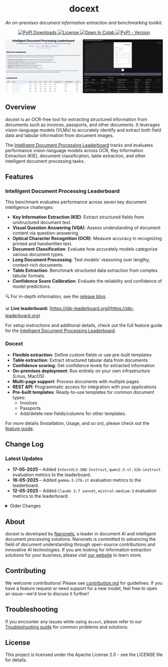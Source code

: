 <h1 align="center">docext</h1>


<p align="center"><em>An on-premises document information extraction and benchmarking toolkit.</em></p>

<p align="center">
  <a href="https://pepy.tech/projects/docext">
    <img src="https://static.pepy.tech/badge/docext" alt="PyPI Downloads" />
  </a>
  <a href="https://opensource.org/licenses/Apache-2.0">
    <img src="https://img.shields.io/badge/License-Apache_2.0-blue.svg" alt="License" />
  </a>
  <a href="https://colab.research.google.com/drive/1r1asxGeezfWnJvw8jimfFAB2sGjk1HdM?usp=sharing">
    <img src="https://colab.research.google.com/assets/colab-badge.svg" alt="Open In Colab" />
  </a>
  <a href="https://pypi.org/project/docext/">
    <img alt="PyPI - Version" src="https://img.shields.io/pypi/v/docext">
  </a>
</p>

![Demo Docext](https://raw.githubusercontent.com/NanoNets/docext/main/assets/demo.jpg)



## Overview

docext is an OCR-free tool for extracting structured information from documents such as invoices, passports, and other documents. It leverages vision-language models (VLMs) to accurately identify and extract both field data and tabular information from document images.

The [Intelligent Document Processing Leaderboard](https://idp-leaderboard.org/) tracks and evaluates performance vision-language models across OCR, Key Information Extraction (KIE), document classification, table extraction, and other intelligent document processing tasks.


## Features
### Intelligent Document Processing Leaderboard
This benchmark evaluates performance across seven key document intelligence challenges:

- **Key Information Extraction (KIE)**: Extract structured fields from unstructured document text.
- **Visual Question Answering (VQA)**: Assess understanding of document content via question-answering.
- **Optical Character Recognition (OCR)**: Measure accuracy in recognizing printed and handwritten text.
- **Document Classification**: Evaluate how accurately models categorize various document types.
- **Long Document Processing**: Test models' reasoning over lengthy, context-rich documents.
- **Table Extraction**: Benchmark structured data extraction from complex tabular formats.
- **Confidence Score Calibration**: Evaluate the reliability and confidence of model predictions.

🔍 For in-depth information, see the [release blog](https://github.com/NanoNets/docext/tree/main/docext/benchmark).

📊 **Live leaderboard:** [https://idp-leaderboard.org](https://idp-leaderboard.org)

For setup instructions and additional details, check out the full feature guide for the [Intelligent Document Processing Leaderboard](https://github.com/NanoNets/docext/tree/main/docext/benchmark).

### Docext
- **Flexible extraction**: Define custom fields or use pre-built templates
- **Table extraction**: Extract structured tabular data from documents
- **Confidence scoring**: Get confidence levels for extracted information
- **On-premises deployment**: Run entirely on your own infrastructure (Linux, MacOS)
- **Multi-page support**: Process documents with multiple pages
- **REST API**: Programmatic access for integration with your applications
- **Pre-built templates**: Ready-to-use templates for common document types:
  - Invoices
  - Passports
  - Add/delete new fields/columns for other templates.

For more details (Installation, Usage, and so on), please check out the [feature guide](https://github.com/NanoNets/docext/blob/main/EXT_README.md).

## Change Log

### Latest Updates
- **17-05-2025** – Added `InternVL3-38B-Instruct`, `qwen2.5-vl-32b-instruct` evaluation metrics to the leaderboard.
- **16-05-2025** – Added `gemma-3-27b-it` evaluation metrics to the leaderboard.
- **12-05-2025** – Added `Claude 3.7 sonnet`, `mistral-medium-3` evaluation metrics to the leaderboard.

<details>
<summary>Older Changes</summary>

</details>

## About

docext is developed by [Nanonets](https://nanonets.com), a leader in document AI and intelligent document processing solutions. Nanonets is committed to advancing the field of document understanding through open-source contributions and innovative AI technologies. If you are looking for information extraction solutions for your business, please visit [our website](https://nanonets.com) to learn more.

## Contributing

We welcome contributions! Please see [contribution.md](https://github.com/NanoNets/docext/blob/main/contribution.md) for guidelines.
If you have a feature request or need support for a new model, feel free to open an issue—we'd love to discuss it further!

## Troubleshooting

If you encounter any issues while using `docext`, please refer to our [Troubleshooting guide](https://github.com/NanoNets/docext/blob/main/Troubleshooting.md) for common problems and solutions.


## License

This project is licensed under the Apache License 2.0 - see the LICENSE file for details.
